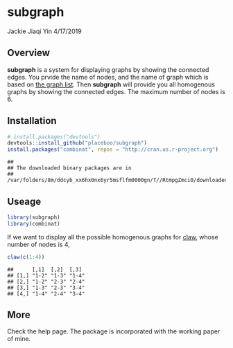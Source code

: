subgraph
================
Jackie Jiaqi Yin
4/17/2019

Overview
--------

**subgraph** is a system for displaying graphs by showing the connected edges. You prvide the name of nodes, and the name of graph which is based on [the graph list](http://graphclasses.org/smallgraphs.html). Then **subgraph** will provide you all homogenous graphs by showing the connected edges. The maximum number of nodes is 6.

Installation
------------

``` r
# install.packages("devtools")
devtools::install_github("placeboo/subgraph")
install.packages("combinat", repos = "http://cran.us.r-project.org")
```

    ## 
    ## The downloaded binary packages are in
    ##  /var/folders/8m/ddcyb_xx6hx0nx6yr5msflfm0000gn/T//RtmpgZmci0/downloaded_packages

Useage
------

``` r
library(subgraph)
library(combinat)
```

If we want to display all the possible homogenous graphs for [claw](http://graphclasses.org/images/g_claw.gif), whose number of nodes is 4,

``` r
claw(c(1:4))
```

    ##      [,1]  [,2]  [,3] 
    ## [1,] "1-2" "1-3" "1-4"
    ## [2,] "1-2" "2-3" "2-4"
    ## [3,] "1-3" "2-3" "3-4"
    ## [4,] "1-4" "2-4" "3-4"

More
----

Check the help page. The package is incorporated with the working paper of mine.
